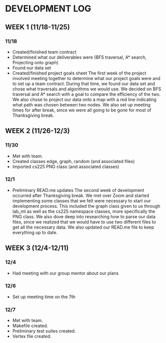 # DEVELOPMENT LOG
## WEEK 1 (11/18-11/25)
### 11/18
- Created/finished team contract
- Determined what our deliverables were (BFS traversal, A* search, Projecting onto graph)
- Found our data set
- Created/finished project goals sheet
The first week of the project involved meeting together to determine what our project goals were and to set up a team contract. During that time, we found our data set and chose what traversals and algorithms we would use. We decided on BFS traversal and A* search with a goal to compare the efficiency of the two. We also chose to project our data onto a map with a red line indicating what path was chosen between two nodes. We also set up meeting times for after break, since we were all going to be gone for most of Thanksgiving break.

## WEEK 2 (11/26-12/3)
### 11/30
- Met with team.
- Created classes edge, graph, random (and associated files)
- Imported cs225 PNG class (and associated classes)
### 12/1
- Preliminary READ.me updates
The second week of development occurred after Thanksgiving break. We met over Zoom and started implementing some classes that we felt were necessary to start our development process. This included the graph class given to us through lab_ml as well as the cs225 namespace classes, more specifically the PNG class. We also dove deep into researching how to parse our data files, since we realized that we would have to use two different files to get all the necessary data. We also updated our READ.me file to keep everything up to date.

## WEEK 3 (12/4-12/11)
### 12/4
- Had meeting with our group mentor about our plans
### 12/6
- Set up meeting time on the 7th
### 12/7
- Met with team.
- Makefile created.
- Preliminary test suites created.
- Vertex file created.
